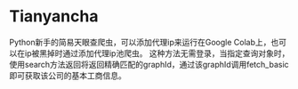 # Tianyancha

Python新手的简易天眼查爬虫，可以添加代理ip来运行在Google Colab上，也可以在ip被黑掉时通过添加代理ip池爬虫。
这种方法无需登录，当指定查询对象时，使用search方法返回将返回精确匹配的graphId，通过该graphId调用fetch_basic即可获取该公司的基本工商信息。
